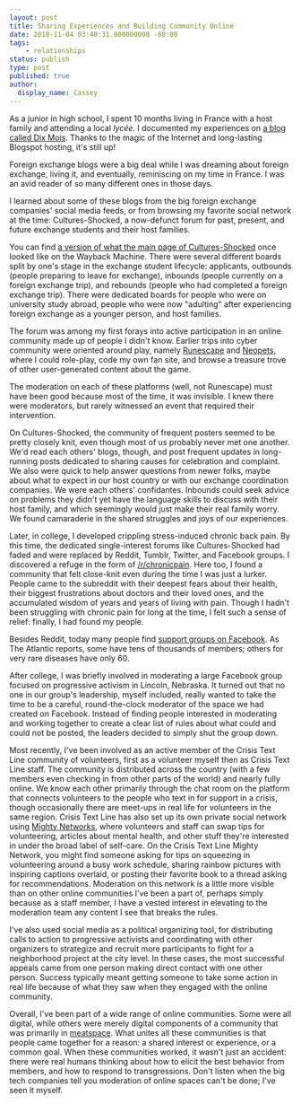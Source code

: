 ```yaml
---
layout: post
title: Sharing Experiences and Building Community Online
date: 2018-11-04 03:40:31.000000000 -08:00
tags:
    - relationships
status: publish
type: post
published: true
author:
  display_name: Cassey
---
```


As a junior in high school, I spent 10 months living in France with a host family and attending a local <em>lycée</em>. I documented my experiences on <a href="http://dixmois.blogspot.com/">a blog called Dix Mois</a>. Thanks to the magic of the Internet and long-lasting Blogspot hosting, it's still up!

Foreign exchange blogs were a big deal while I was dreaming about foreign exchange, living it, and eventually, reminiscing on my time in France. I was an avid reader of so many different ones in those days.

I learned about some of these blogs from the big foreign exchange companies' social media feeds, or from browsing my favorite social network at the time: Cultures-Shocked, a now-defunct forum for past, present, and future exchange students and their host families.

You can find <a href="https://web.archive.org/web/20150304175320/http://forums.cultures-shocked.org:80/index">a version of what the main page of Cultures-Shocked</a> once looked like on the Wayback Machine. There were several different boards split by one's stage in the exchange student lifecycle: applicants, outbounds (people preparing to leave for exchange), inbounds (people currently on a foreign exchange trip), and rebounds (people who had completed a foreign exchange trip). There were dedicated boards for people who were on university study abroad, people who were now "adulting" after experiencing foreign exchange as a younger person, and host families.

The forum was among my first forays into active participation in an online community made up of people I didn't know. Earlier trips into cyber community were oriented around play, namely <a href="https://oldschool.runescape.com/">Runescape</a> and <a href="http://www.neopets.com/">Neopets</a>, where I could role-play, code my own fan site, and browse a treasure trove of other user-generated content about the game.

The moderation on each of these platforms (well, not Runescape) must have been good because most of the time, it was invisible. I knew there were moderators, but rarely witnessed an event that required their intervention.

On Cultures-Shocked, the community of frequent posters seemed to be pretty closely knit, even though most of us probably never met one another. We'd read each others' blogs, though, and post frequent updates in long-running posts dedicated to sharing causes for celebration and complaint. We also were quick to help answer questions from newer folks, maybe about what to expect in our host country or with our exchange coordination companies. We were each others' confidantes. Inbounds could seek advice on problems they didn't yet have the language skills to discuss with their host family, and which seemingly would just make their real family worry. We found camaraderie in the shared struggles and joys of our experiences.

Later, in college, I developed crippling stress-induced chronic back pain. By this time, the dedicated single-interest forums like Cultures-Shocked had faded and were replaced by Reddit, Tumblr, Twitter, and Facebook groups. I discovered a refuge in the form of <a href="https://www.reddit.com/r/chronicpain">/r/chronicpain</a>. Here too, I found a community that felt close-knit even during the time I was just a lurker. People came to the subreddit with their deepest fears about their health, their biggest frustrations about doctors and their loved ones, and the accumulated wisdom of years and years of living with pain. Though I hadn't been struggling with chronic pain for long at the time, I felt such a sense of relief: finally, I had found my people.

Besides Reddit, today many people find <a href="https://www.theatlantic.com/technology/archive/2018/10/facebook-emotional-support-groups/572941/">support groups on Facebook</a>. As The Atlantic reports, some have tens of thousands of members; others for very rare diseases have only 60.

After college, I was briefly involved in moderating a large Facebook group focused on progressive activism in Lincoln, Nebraska. It turned out that no one in our group's leadership, myself included, really wanted to take the time to be a careful, round-the-clock moderator of the space we had created on Facebook. Instead of finding people interested in moderating and working together to create a clear list of rules about what could and could not be posted, the leaders decided to simply shut the group down.

Most recently, I've been involved as an active member of the Crisis Text Line community of volunteers, first as a volunteer myself then as Crisis Text Line staff. The community is distributed across the country (with a few members even checking in from other parts of the world) and nearly fully online. We know each other primarily through the chat room on the platform that connects volunteers to the people who text in for support in a crisis, though occasionally there are meet-ups in real life for volunteers in the same region. Crisis Text Line has also set up its own private social network using <a href="https://mightynetworks.com/">Mighty Networks</a>, where volunteers and staff can swap tips for volunteering, articles about mental health, and other stuff they're interested in under the broad label of self-care. On the Crisis Text Line Mighty Network, you might find someone asking for tips on squeezing in volunteering around a busy work schedule, sharing rainbow pictures with inspiring captions overlaid, or posting their favorite book to a thread asking for recommendations. Moderation on this network is a little more visible than on other online communities I've been a part of, perhaps simply because as a staff member, I have a vested interest in elevating to the moderation team any content I see that breaks the rules.

I've also used social media as a political organizing tool, for distributing calls to action to progressive activists and coordinating with other organizers to strategize and recruit more participants to fight for a neighborhood project at the city level. In these cases, the most successful appeals came from one person making direct contact with one other person. Success typically meant getting someone to take some action in real life because of what they saw when they engaged with the online community.

Overall, I've been part of a wide range of online communities. Some were all digital, while others were merely digital components of a community that was primarily in <a href="https://www.urbandictionary.com/define.php?term=meatspace">meatspace</a>. What unites all these communities is that people came together for a reason: a shared interest or experience, or a common goal. When these communities worked, it wasn't just an accident: there were real humans thinking about how to elicit the best behavior from members, and how to respond to transgressions. Don't listen when the big tech companies tell you moderation of online spaces can't be done; I've seen it myself.

 
